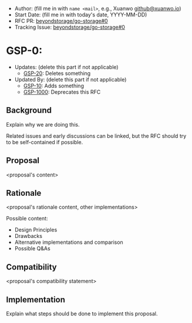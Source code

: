 - Author: (fill me in with `name <mail>`, e.g., Xuanwo <github@xuanwo.io>)
- Start Date: (fill me in with today's date, YYYY-MM-DD)
- RFC PR: [beyondstorage/go-storage#0](https://git.fastonetech.com/fastone/go-storage/issues/0)
- Tracking Issue: [beyondstorage/go-storage#0](https://git.fastonetech.com/fastone/go-storage/issues/0)

# GSP-0: <proposal name>

- Updates: (delete this part if not applicable)
  - [GSP-20](./20-abc): Deletes something
- Updated By: (delete this part if not applicable)
  - [GSP-10](./10-do-be-do-be-do): Adds something
  - [GSP-1000](./1000-lalala): Deprecates this RFC

## Background

Explain why we are doing this.

Related issues and early discussions can be linked, but the RFC should try to be self-contained if possible.

## Proposal

<proposal's content>

## Rationale

<proposal's rationale content, other implementations>

Possible content:

- Design Principles
- Drawbacks
- Alternative implementations and comparison
- Possible Q&As

## Compatibility

<proposal's compatibility statement>

## Implementation

Explain what steps should be done to implement this proposal.
